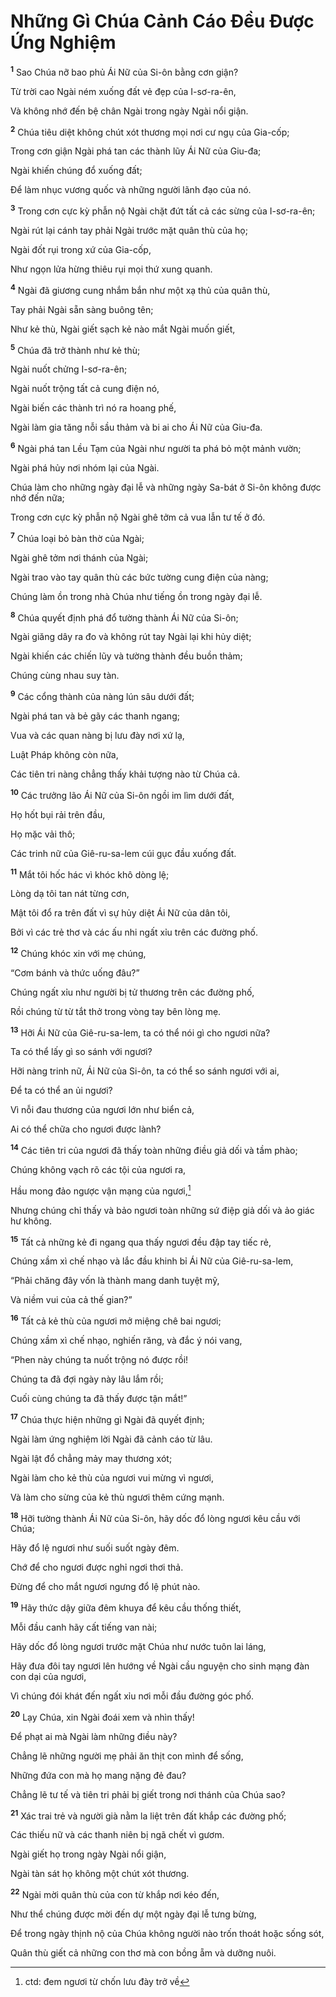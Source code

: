 # Những Gì Chúa Cảnh Cáo Ðều Ðược Ứng Nghiệm

<sup><b>1</b></sup> Sao Chúa nỡ bao phủ Ái Nữ của Si-ôn bằng cơn giận?

Từ trời cao Ngài ném xuống đất vẻ đẹp của I-sơ-ra-ên,

Và không nhớ đến bệ chân Ngài trong ngày Ngài nổi giận.

<sup><b>2</b></sup> Chúa tiêu diệt không chút xót thương mọi nơi cư ngụ của Gia-cốp;

Trong cơn giận Ngài phá tan các thành lũy Ái Nữ của Giu-đa;

Ngài khiến chúng đổ xuống đất;

Ðể làm nhục vương quốc và những người lãnh đạo của nó.

<sup><b>3</b></sup> Trong cơn cực kỳ phẫn nộ Ngài chặt đứt tất cả các sừng của I-sơ-ra-ên;

Ngài rút lại cánh tay phải Ngài trước mặt quân thù của họ;

Ngài đốt rụi trong xứ của Gia-cốp,

Như ngọn lửa hừng thiêu rụi mọi thứ xung quanh.

<sup><b>4</b></sup> Ngài đã giương cung nhắm bắn như một xạ thủ của quân thù,

Tay phải Ngài sẵn sàng buông tên;

Như kẻ thù, Ngài giết sạch kẻ nào mắt Ngài muốn giết,

<sup><b>5</b></sup> Chúa đã trở thành như kẻ thù;

Ngài nuốt chửng I-sơ-ra-ên;

Ngài nuốt trộng tất cả cung điện nó,

Ngài biến các thành trì nó ra hoang phế,

Ngài làm gia tăng nỗi sầu thảm và bi ai cho Ái Nữ của Giu-đa.

<sup><b>6</b></sup> Ngài phá tan Lều Tạm của Ngài như người ta phá bỏ một mảnh vườn;

Ngài phá hủy nơi nhóm lại của Ngài.

Chúa làm cho những ngày đại lễ và những ngày Sa-bát ở Si-ôn không được nhớ đến nữa;

Trong cơn cực kỳ phẫn nộ Ngài ghê tởm cả vua lẫn tư tế ở đó.

<sup><b>7</b></sup> Chúa loại bỏ bàn thờ của Ngài;

Ngài ghê tởm nơi thánh của Ngài;

Ngài trao vào tay quân thù các bức tường cung điện của nàng;

Chúng làm ồn trong nhà Chúa như tiếng ồn trong ngày đại lễ.

<sup><b>8</b></sup> Chúa quyết định phá đổ tường thành Ái Nữ của Si-ôn;

Ngài giăng dây ra đo và không rút tay Ngài lại khi hủy diệt;

Ngài khiến các chiến lũy và tường thành đều buồn thảm;

Chúng cùng nhau suy tàn.

<sup><b>9</b></sup> Các cổng thành của nàng lún sâu dưới đất;

Ngài phá tan và bẻ gãy các thanh ngang;

Vua và các quan nàng bị lưu đày nơi xứ lạ,

Luật Pháp không còn nữa,

Các tiên tri nàng chẳng thấy khải tượng nào từ Chúa cả.

<sup><b>10</b></sup> Các trưởng lão Ái Nữ của Si-ôn ngồi im lìm dưới đất,

Họ hốt bụi rải trên đầu,

Họ mặc vải thô;

Các trinh nữ của Giê-ru-sa-lem cúi gục đầu xuống đất.

<sup><b>11</b></sup> Mắt tôi hốc hác vì khóc khô dòng lệ;

Lòng dạ tôi tan nát từng cơn,

Mật tôi đổ ra trên đất vì sự hủy diệt Ái Nữ của dân tôi,

Bởi vì các trẻ thơ và các ấu nhi ngất xỉu trên các đường phố.

<sup><b>12</b></sup> Chúng khóc xin với mẹ chúng,

“Cơm bánh và thức uống đâu?”

Chúng ngất xỉu như người bị tử thương trên các đường phố,

Rồi chúng từ từ tắt thở trong vòng tay bên lòng mẹ.

<sup><b>13</b></sup> Hỡi Ái Nữ của Giê-ru-sa-lem, ta có thể nói gì cho ngươi nữa?

Ta có thể lấy gì so sánh với ngươi?

Hỡi nàng trinh nữ, Ái Nữ của Si-ôn, ta có thể so sánh ngươi với ai,

Ðể ta có thể an ủi ngươi?

Vì nỗi đau thương của ngươi lớn như biển cả,

Ai có thể chữa cho ngươi được lành?

<sup><b>14</b></sup> Các tiên tri của ngươi đã thấy toàn những điều giả dối và tầm phào;

Chúng không vạch rõ các tội của ngươi ra,

Hầu mong đảo ngược vận mạng của ngươi,[^1-8c487d74-4677-437c-a722-72d68205121b]

Nhưng chúng chỉ thấy và bảo ngươi toàn những sứ điệp giả dối và ảo giác hư không.

<sup><b>15</b></sup> Tất cả những kẻ đi ngang qua thấy ngươi đều đập tay tiếc rẻ,

Chúng xầm xì chế nhạo và lắc đầu khinh bỉ Ái Nữ của Giê-ru-sa-lem,

“Phải chăng đây vốn là thành mang danh tuyệt mỹ,

Và niềm vui của cả thế gian?”

<sup><b>16</b></sup> Tất cả kẻ thù của ngươi mở miệng chê bai ngươi;

Chúng xầm xì chế nhạo, nghiến răng, và đắc ý nói vang,

“Phen này chúng ta nuốt trộng nó được rồi!

Chúng ta đã đợi ngày này lâu lắm rồi;

Cuối cùng chúng ta đã thấy được tận mắt!”

<sup><b>17</b></sup> Chúa thực hiện những gì Ngài đã quyết định;

Ngài làm ứng nghiệm lời Ngài đã cảnh cáo từ lâu.

Ngài lật đổ chẳng mảy may thương xót;

Ngài làm cho kẻ thù của ngươi vui mừng vì ngươi,

Và làm cho sừng của kẻ thù ngươi thêm cứng mạnh.

<sup><b>18</b></sup> Hỡi tường thành Ái Nữ của Si-ôn, hãy dốc đổ lòng ngươi kêu cầu với Chúa;

Hãy đổ lệ ngươi như suối suốt ngày đêm.

Chớ để cho ngươi được nghỉ ngơi thơi thả.

Ðừng để cho mắt ngươi ngưng đổ lệ phút nào.

<sup><b>19</b></sup> Hãy thức dậy giữa đêm khuya để kêu cầu thống thiết,

Mỗi đầu canh hãy cất tiếng van nài;

Hãy dốc đổ lòng ngươi trước mặt Chúa như nước tuôn lai láng,

Hãy đưa đôi tay ngươi lên hướng về Ngài cầu nguyện cho sinh mạng đàn con dại của ngươi,

Vì chúng đói khát đến ngất xỉu nơi mỗi đầu đường góc phố.

<sup><b>20</b></sup> Lạy Chúa, xin Ngài đoái xem và nhìn thấy!

Ðể phạt ai mà Ngài làm những điều này?

Chẳng lẽ những người mẹ phải ăn thịt con mình để sống,

Những đứa con mà họ mang nặng đẻ đau?

Chẳng lẽ tư tế và tiên tri phải bị giết trong nơi thánh của Chúa sao?

<sup><b>21</b></sup> Xác trai trẻ và người già nằm la liệt trên đất khắp các đường phố;

Các thiếu nữ và các thanh niên bị ngã chết vì gươm.

Ngài giết họ trong ngày Ngài nổi giận,

Ngài tàn sát họ không một chút xót thương.

<sup><b>22</b></sup> Ngài mời quân thù của con từ khắp nơi kéo đến,

Như thể chúng được mời đến dự một ngày đại lễ tưng bừng,

Ðể trong ngày thịnh nộ của Chúa không người nào trốn thoát hoặc sống sót,

Quân thù giết cả những con thơ mà con bồng ẵm và dưỡng nuôi.

[^1-8c487d74-4677-437c-a722-72d68205121b]: ctd: đem ngươi từ chốn lưu đày trở về
